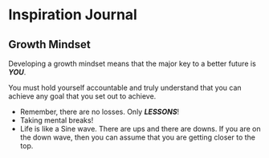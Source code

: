 # Inspiration Journal

## Growth Mindset

Developing a growth mindset means that the major key to a better future is ***YOU***.

You must hold yourself accountable and truly understand that you can achieve any goal that you set out to achieve. 

- Remember, there are no losses. Only ***LESSONS***!
- Taking mental breaks!
- Life is like a Sine wave. There are ups and there are downs. If you are on the down wave, then you can assume that you are getting closer to the top.


